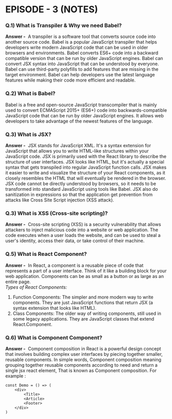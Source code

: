 # EPISODE - 3 (NOTES)

### Q.1) What is Transpiler & Why we need Babel?
**Answer -**&nbsp; A transpiler is a software tool that converts source code into another source code. 
Babel is a popular JavaScript transpiler that helps developers write modern JavaScript code that can be used in older browsers and environments. Babel converts ES6+ code into a backward compatible version that can be run by older JavaScript engines. Babel can convert JSX syntax into JavaScript that can be understood by everyone. Babel can use third-party polyfills to add features that are missing in the target environment. Babel can help developers use the latest language features while making their code more efficient and readable. 


### Q.2) What is Babel?
Babel is a free and open-source JavaScript transcompiler that is mainly used to convert ECMAScript 2015+ (ES6+) code into backwards-compatible JavaScript code that can be run by older JavaScript engines. It allows web developers to take advantage of the newest features of the language.


### Q.3) What is JSX?
**Answer -**&nbsp; JSX stands for JavaScript XML. It's a syntax extension for JavaScript that allows you to write HTML-like structures within your JavaScript code. JSX is primarily used with the React library to describe the structure of user interfaces. JSX looks like HTML, but it's actually a special syntax that gets transpiled into regular JavaScript function calls. JSX makes it easier to write and visualize the structure of your React components, as it closely resembles the HTML that will eventually be rendered in the browser. JSX code cannot be directly understood by browsers, so it needs to be transformed into standard JavaScript using tools like Babel.
JSX also do sanitization in expressions so that the application get prevention from attacks like Cross Site Script injection (XSS attack).


### Q.3) What is XSS (Cross-site scripting)?
**Answer -**&nbsp; Cross-site scripting (XSS) is a security vulnerability that allows attackers to inject malicious code into a website or web application. The code executes when a user loads the website, and can be used to steal a user's identity, access their data, or take control of their machine. 


### Q.5) What is React Component?
**Answer -**&nbsp; In React, a component is a reusable piece of code that represents a part of a user interface. Think of it like a building block for your web application. Components can be as small as a button or as large as an entire page. <br/>
*Types of React Components:*
1. Function Components: The simpler and more modern way to write components. They are just JavaScript functions that return JSX (a syntax extension that looks like HTML).
2. Class Components: The older way of writing components, still used in some legacy applications. They are JavaScript classes that extend React.Component.<br />


### Q.6) What is Component Component?
**Answer -**&nbsp; Component composition in React is a powerful design concept that involves building complex user interfaces by piecing together smaller, reusable components. In simple words, Component composition meaning grouping together reusable components according to need and return a single jsx react element, That is known as Component composition. For example : <br/>
```
const Demo = () => (
    <div>
        <Title>
        <Article>
        <Footer>
    </div>
)
```